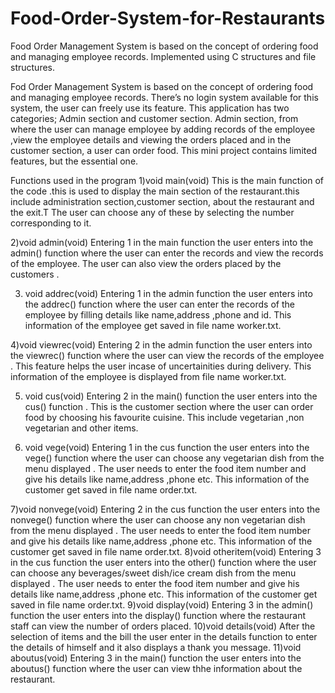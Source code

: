 # Food-Order-System-for-Restaurants
Food Order Management System is based on the concept of ordering food and managing employee records. Implemented using C structures and file structures.

Fod Order Management System is based on the concept of ordering food and managing employee records. 
There’s no login system available for this system, the user can freely use its feature. 
This application has two categories; Admin section and customer section. 
Admin section, from where the user can manage employee  by adding records of the employee ,view the employee details and viewing the orders placed and in the customer section,  a user can order food. 
This mini project contains limited features, but the essential one. 

Functions used in the program
1)void main(void)
This is the main function of the code .this is used to display the main section of the restaurant.this include administration section,customer section, about the restaurant and the exit.T
The user can choose any of these by selecting the number corresponding to it.

2)void admin(void)
Entering 1 in the main function the user enters into the admin() function where the user can enter the records and view the records of the employee. 
The user can also view the orders placed by the customers .

3) void addrec(void)
Entering 1 in the admin function the user enters into the addrec() function where the user can enter the records of the employee by filling details like name,address ,phone and id. 
This information of the employee get saved in file name worker.txt.

4)void viewrec(void)
Entering 2 in the admin function the user enters into the viewrec() function where the user can view the records of the employee . 
This feature helps the user incase of uncertainities during delivery. This information of the employee is displayed from  file name worker.txt.

5) void cus(void)
Entering 2 in the main() function the user enters into the cus() function .
This is the customer section where the user can order food by choosing his favourite cuisine. This include vegetarian ,non vegetarian and other items. 

6) void vege(void)
Entering 1 in the cus function the user enters into the vege() function where the user can choose any vegetarian dish from the menu displayed .
The user needs to  enter the  food item number and give his details like name,address ,phone  etc. This information of the customer get saved in file name order.txt.

7)void nonvege(void)
Entering 2  in the cus function the user enters into the nonvege() function where the user can choose any non  vegetarian dish from the menu displayed .
The user needs to  enter the  food item number and give his details like name,address ,phone  etc. This information of the customer get saved in file name order.txt.
8)void otheritem(void)
Entering 3 in the cus function the user enters into the other() function where the user can choose any beverages/sweet dish/ice cream dish from the menu displayed . 
The user needs to  enter the  food item number and give his details like name,address ,phone  etc. This information of the customer get saved in file name order.txt.
9)void display(void)
Entering 3 in the admin() function the user enters into the display() function where the restaurant staff  can view the number of orders placed.
10)void details(void)
After the selection of items and the bill the user enter in the details function to enter the details of himself and it also displays a thank you message.
11)void aboutus(void)
Entering 3 in the main() function the user enters into the aboutus() function where the user can view thhe information about the restaurant.
